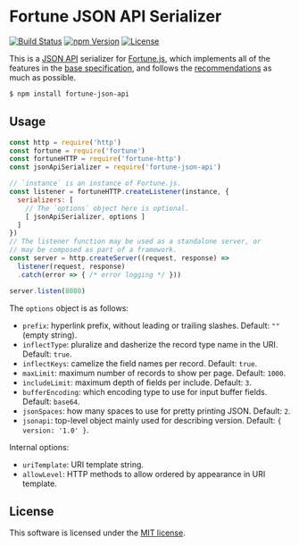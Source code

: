 # Fortune JSON API Serializer

[![Build Status](https://img.shields.io/travis/fortunejs/fortune-json-api/master.svg?style=flat-square)](https://travis-ci.org/fortunejs/fortune-json-api)
[![npm Version](https://img.shields.io/npm/v/fortune-json-api.svg?style=flat-square)](https://www.npmjs.com/package/fortune-json-api)
[![License](https://img.shields.io/npm/l/fortune-json-api.svg?style=flat-square)](https://raw.githubusercontent.com/fortunejs/fortune-json-api/master/LICENSE)

This is a [JSON API](http://jsonapi.org) serializer for [Fortune.js](http://fortune.js.org/), which implements all of the features in the [base specification](http://jsonapi.org/format/), and follows the [recommendations](http://jsonapi.org/recommendations/) as much as possible.

```sh
$ npm install fortune-json-api
```


## Usage

```js
const http = require('http')
const fortune = require('fortune')
const fortuneHTTP = require('fortune-http')
const jsonApiSerializer = require('fortune-json-api')

// `instance` is an instance of Fortune.js.
const listener = fortuneHTTP.createListener(instance, {
  serializers: [
    // The `options` object here is optional.
    [ jsonApiSerializer, options ]
  ]
})
// The listener function may be used as a standalone server, or
// may be composed as part of a framework.
const server = http.createServer((request, response) =>
  listener(request, response)
  .catch(error => { /* error logging */ }))

server.listen(8080)
```

The `options` object is as follows:

- `prefix`: hyperlink prefix, without leading or trailing slashes. Default: `""` (empty string).
- `inflectType`: pluralize and dasherize the record type name in the URI. Default: `true`.
- `inflectKeys`: camelize the field names per record. Default: `true`.
- `maxLimit`: maximum number of records to show per page. Default: `1000`.
- `includeLimit`: maximum depth of fields per include. Default: `3`.
- `bufferEncoding`: which encoding type to use for input buffer fields. Default: `base64`.
- `jsonSpaces`: how many spaces to use for pretty printing JSON. Default: `2`.
- `jsonapi`: top-level object mainly used for describing version. Default: `{ version: '1.0' }`.

Internal options:

- `uriTemplate`: URI template string.
- `allowLevel`: HTTP methods to allow ordered by appearance in URI template.


## License

This software is licensed under the [MIT license](https://raw.githubusercontent.com/fortunejs/fortune-json-api/master/LICENSE).

